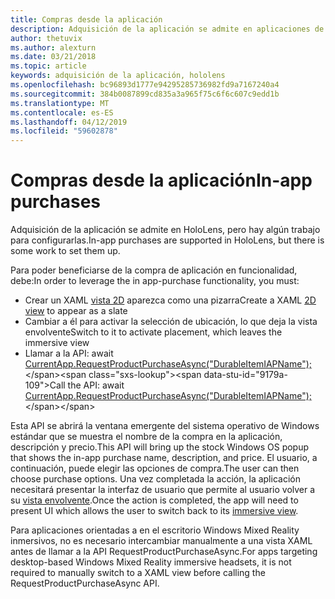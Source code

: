 ```yaml
---
title: Compras desde la aplicación
description: Adquisición de la aplicación se admite en aplicaciones de realidad mixta, pero hay algún trabajo para configurarlas.
author: thetuvix
ms.author: alexturn
ms.date: 03/21/2018
ms.topic: article
keywords: adquisición de la aplicación, hololens
ms.openlocfilehash: bc96893d1777e94295285736982fd9a7167240a4
ms.sourcegitcommit: 384b0087899cd835a3a965f75c6f6c607c9edd1b
ms.translationtype: MT
ms.contentlocale: es-ES
ms.lasthandoff: 04/12/2019
ms.locfileid: "59602878"
---
```

# <a name="in-app-purchases"></a><span data-ttu-id="9179a-104">Compras desde la aplicación</span><span class="sxs-lookup"><span data-stu-id="9179a-104">In-app purchases</span></span>

<span data-ttu-id="9179a-105">Adquisición de la aplicación se admite en HoloLens, pero hay algún trabajo para configurarlas.</span><span class="sxs-lookup"><span data-stu-id="9179a-105">In-app purchases are supported in HoloLens, but there is some work to set them up.</span></span>

<span data-ttu-id="9179a-106">Para poder beneficiarse de la compra de aplicación en funcionalidad, debe:</span><span class="sxs-lookup"><span data-stu-id="9179a-106">In order to leverage the in app-purchase functionality, you must:</span></span>
* <span data-ttu-id="9179a-107">Crear un XAML [vista 2D](app-views.md) aparezca como una pizarra</span><span class="sxs-lookup"><span data-stu-id="9179a-107">Create a XAML [2D view](app-views.md) to appear as a slate</span></span>
* <span data-ttu-id="9179a-108">Cambiar a él para activar la selección de ubicación, lo que deja la vista envolvente</span><span class="sxs-lookup"><span data-stu-id="9179a-108">Switch to it to activate placement, which leaves the immersive view</span></span>
* <span data-ttu-id="9179a-109">Llamar a la API: await [CurrentApp.RequestProductPurchaseAsync("DurableItemIAPName");](https://docs.microsoft.com/uwp/api/windows.applicationmodel.store.currentapp#Windows_ApplicationModel_Store_CurrentApp_RequestProductPurchaseAsync_System_String_)</span><span class="sxs-lookup"><span data-stu-id="9179a-109">Call the API: await [CurrentApp.RequestProductPurchaseAsync("DurableItemIAPName");](https://docs.microsoft.com/uwp/api/windows.applicationmodel.store.currentapp#Windows_ApplicationModel_Store_CurrentApp_RequestProductPurchaseAsync_System_String_)</span></span>

<span data-ttu-id="9179a-110">Esta API se abrirá la ventana emergente del sistema operativo de Windows estándar que se muestra el nombre de la compra en la aplicación, descripción y precio.</span><span class="sxs-lookup"><span data-stu-id="9179a-110">This API will bring up the stock Windows OS popup that shows the in-app purchase name, description, and price.</span></span> <span data-ttu-id="9179a-111">El usuario, a continuación, puede elegir las opciones de compra.</span><span class="sxs-lookup"><span data-stu-id="9179a-111">The user can then choose purchase options.</span></span> <span data-ttu-id="9179a-112">Una vez completada la acción, la aplicación necesitará presentar la interfaz de usuario que permite al usuario volver a su [vista envolvente](app-views.md).</span><span class="sxs-lookup"><span data-stu-id="9179a-112">Once the action is completed, the app will need to present UI which allows the user to switch back to its [immersive view](app-views.md).</span></span>

<span data-ttu-id="9179a-113">Para aplicaciones orientadas a en el escritorio Windows Mixed Reality inmersivos, no es necesario intercambiar manualmente a una vista XAML antes de llamar a la API RequestProductPurchaseAsync.</span><span class="sxs-lookup"><span data-stu-id="9179a-113">For apps targeting desktop-based Windows Mixed Reality immersive headsets, it is not required to manually switch to a XAML view before calling the RequestProductPurchaseAsync API.</span></span>
